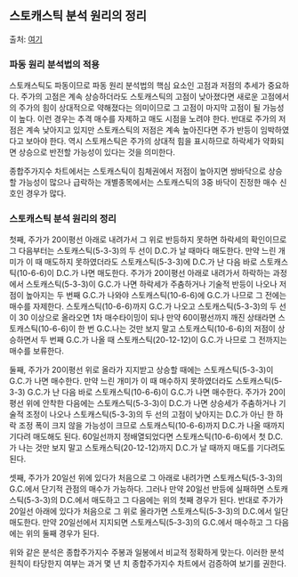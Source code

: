 ## 스토캐스틱 분석 원리의 정리
출처:  [여기](https://peppertools.tistory.com/293#:~:text=%EC%8A%A4%ED%86%A0%EC%BA%90%EC%8A%A4%ED%8B%B1%20%EB%B6%84%EC%84%9D%20%EC%9B%90%EB%A6%AC%EC%9D%98%20%EC%A0%95%EB%A6%AC%20%EC%B2%AB%EC%A7%B8%2C%20%EC%A3%BC%EA%B0%80%EA%B0%80%2020%EC%9D%B4%ED%8F%89%EC%84%A0%20%EC%95%84%EB%9E%98%EB%A1%9C,%EC%8A%A4%ED%86%A0%EC%BA%90%EC%8A%A4%ED%8B%B1%20%285-3-3%29%EC%9D%98%20%EB%91%90%20%EC%84%A0%EC%9D%B4%20D.C.%EA%B0%80%20%EB%82%A0%20%EB%95%8C%EB%A7%88%EB%8B%A4%20%EB%A7%A4%EB%8F%84%ED%95%9C%EB%8B%A4.) 




### 파동 원리 분석법의 적용
스토캐스틱도 파동이므로 파동 원리 분석법의 핵심 요소인 고점과 저점의 추세가 중요하다.
주가의 고점은 계속 상승하더라도 스토캐스틱의 고점이 낮아졌다면 새로운 고점에서의 주가의 힘이 상대적으로 약해졌다는 의미이므로 그 고점이 마지막 고점이 될 가능성이 높다. 이런 경우는 추격 매수를 자제하고 매도 시점을 노려야 한다. 반대로 주가의 저점은 계속 낮아지고 있지만 스토캐스틱의 저점은 계속 높아진다면 주가 반등이 임박하였다고 보아야 한다. 역시 스토캐스틱은 주가의 상대적 힘을 표시하므로 하락세가 약화되면 상승으로 반전할 가능성이 있다는 것을 의미한다.

종합주가지수 차트에서는 스토캐스틱이 침체권에서 저점이 높아지면 쌍바닥으로 상승할 가능성이 많으나 급락하는 개별종목에서는 스토캐스틱의 3중 바닥이 진정한 매수 신호인 경우가 많다.



### 스토캐스틱 분석 원리의 정리
첫째, 주가가 20이평선 아래로 내려가서 그 위로 반등하지 못하면 하락세의 확인이므로 그 다음부터는 스토캐스틱(5-3-3)의 두 선이 D.C.가 날 때마다 매도한다. 만약 느린 개미가 이 때 매도하지 못하였더라도 스토캐스틱(5-3-3)에 D.C.가 난 다음 바로 스토캐스틱(10-6-6)이 D.C.가 나면 매도한다. 주가가 20이평선 아래로 내려가서 하락하는 과정에서 스토캐스틱(5-3-3)이 G.C.가 나면 하락세가 주춤하거나 기술적 반등이 나오나 저점이 높아지는 두 번째 G.C.가 나와야 스토캐스틱(10-6-6)에 G.C.가 나므로 그 전에는 매수를 자제한다. 스토캐스틱(10-6-6)까지 G.C.가 나오고 스토캐스틱(5-3-3)의 두 선이 30 이상으로 올라오면 1차 매수타이밍이 되나 만약 60이평선까지 깨진 상태라면 스토캐스틱(10-6-6)이 한 번 G.C.나는 것만 보지 말고 스토캐스틱(10-6-6)의 저점이 상승하면서 두 번째 G.C.가 나올 때 스토캐스틱(20-12-12)이 G.C.가 나므로 그 전까지는 매수를 보류한다.



둘째, 주가가 20이평선 위로 올라가 지지받고 상승할 때에는 스토캐스틱(5-3-3)이 G.C.가 나면 매수한다. 만약 느린 개미가 이 때 매수하지 못하였더라도 스토캐스틱(5-3-3) G.C.가 난 다음 바로 스토캐스틱(10-6-6)이 G.C.가 나면 매수한다. 주가가 20이평선 위에 안착한 다음에는 스토캐스틱(5-3-3)이 D.C.가 나면 상승세가 주춤하거나 기술적 조정이 나오나 스토캐스틱(5-3-3)의 두 선의 고점이 낮아지는 D.C.가 아닌 한 하락 조정 폭이 크지 않을 가능성이 크므로 스토캐스틱(10-6-6)까지 D.C.가 나올 때까지 기다려 매도해도 된다. 60일선까지 정배열되었다면 스토캐스틱(10-6-6)에서 첫 D.C.가 나는 것만 보지 말고 스토캐스틱(20-12-12)까지 D.C.가 날 때까지 매도를 기다려도 된다.



셋째, 주가가 20일선 위에 있다가 처음으로 그 아래로 내려가면 스토캐스틱(5-3-3)의 G.C.에서 단기적 관점의 매수가 가능하다. 그러나 만약 20일선 반등에 실패하면 스토캐스틱(5-3-3)의 D.C.에서 매도하고 그 다음에는 위의 첫째 경우가 된다. 반대로 주가가 20일선 아래에 있다가 처음으로 그 위로 올라가면 스토캐스틱(5-3-3)의 D.C.에서 일단 매도한다. 만약 20일선에서 지지되면 스토캐스틱(5-3-3)의 G.C.에서 매수하고 그 다음에는 위의 둘째 경우가 된다.

위와 같은 분석은 종합주가지수 주봉과 일봉에서 비교적 정확하게 맞는다. 이러한 분석 원칙이 타당한지 여부는 과거 몇 년 치 종합주가지수 차트에서 검증하여 보기를 권한다.